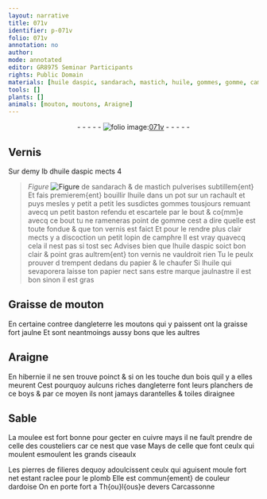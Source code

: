 ```yaml
---
layout: narrative
title: 071v
identifier: p-071v
folio: 071v
annotation: no
author:
mode: annotated
editor: GR8975 Seminar Participants
rights: Public Domain
materials: [huile daspic, sandarach, mastich, huile, gommes, gomme, camphre, papier, Graisse de mouton, graisse, bois, boys, cuivre, vase, pierres de filieres, plomb, ardoise]
tools: []
plants: []
animals: [mouton, moutons, Araigne]
---
```


<div class="folio" align="center">- - - - - <a href="http://gallica.bnf.fr/ark:/12148/btv1b10500001g/f148.image" target="_blank"><img src="https://cu-mkp.github.io/2017-workshop-edition/assets/photo-icon.png" alt="folio image: " style="display:inline-block; margin-bottom:-3px;"/>071v</a> - - - - - </div>    

## Vernis

 
Sur demy lb d<span class="m">huile daspic</span> mects 4 
> *Figure*
> <a href="" target="_blank"><img src="https://cu-mkp.github.io/GR8975-edition/assets/photo-icon.png" alt="Figure" style="display:inline-block; margin-bottom:-3px;"/></a>
 de <span class="m">sandarach</span> & de <span class="m">mastich</span> pulverises subtillem{ent} Et fais premierem{ent} bouillir l<span class="m">huile</span> dans un pot sur un rachault et puys mesles y petit a petit les susdictes <span class="m">gommes</span> tousjours remuant avecq un petit baston refendu et escartele par le bout & co{mm}e avecq ce bout tu ne rameneras point de <span class="m">gomme</span> cest a dire quelle est toute fondue & que ton vernis est faict Et pour le rendre plus clair mects y a discoction un petit lopin de <span class="m">camphre</span> Il est vray quavecq cela il nest pas si tost sec Advises bien que l<span class="m">huile daspic</span> soict bon clair & point gras aultrem{ent} ton vernis ne vauldroit rien Tu le peulx prouver d trempent dedans du <span class="m">papier</span> & le chaufer Si l<span class="m">huile</span> qui sevaporera laisse ton <span class="m">papier</span> nect sans estre marque jaulnastre il est bon sinon il est gras
    

## <span class="m">Graisse de <span class="al">mouton</span></span>

 
En certaine contree d<span class="pl">angleterre</span> les <span class="al">moutons</span> qui y paissent ont la <span class="m">graisse</span> fort jaulne Et sont neantmoings aussy bons que les aultres
    

## <span class="al">Araigne</span>

 
En <span class="pl">hibernie</span> il ne sen trouve poinct & si on les touche dun <span class="m">bois</span> quil y a elles meurent Cest pourquoy aulcuns riches d<span class="pl">angleterre</span> font leurs planchers de ce <span class="m">boys</span> & par ce moyen ils nont jamays darantelles & toiles diraignee
    

## Sable

 
La moulee est fort bonne pour gecter en <span class="m">cuivre</span> mays il ne fault prendre de celle des cousteliers car ce nest que <span class="m">vase</span> Mays de celle que font ceulx qui moulent esmoulent les grands ciseaulx
 
Les <span class="m">pierres de filieres</span> dequoy adoulcissent ceulx qui aguisent moule fort net estant raclee pour le <span class="m">plomb</span> Elle est commun{ement} de couleur d<span class="m">ardoise</span> On en porte fort a <span class="pl">Th{ou}l{ous}e</span> devers <span class="pl">Carcassonne</span>
 